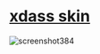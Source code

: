 # [xdass skin](https://cdn.discordapp.com/attachments/1205946257420451840/1205947053461475409/xdass.osk?ex=65da38b6&is=65c7c3b6&hm=ae064e52f1fa110f691f7344a0cb1046ce0654c23d07696970b5591f22bfe3b0&)
![screenshot384](https://cdn.discordapp.com/attachments/1205946257420451840/1206227157903216650/image.png?ex=65db3d95&is=65c8c895&hm=81854b8f5cafe9c8af672bc49b300a26225ef5adb409f652ee7cb52936377069&)
